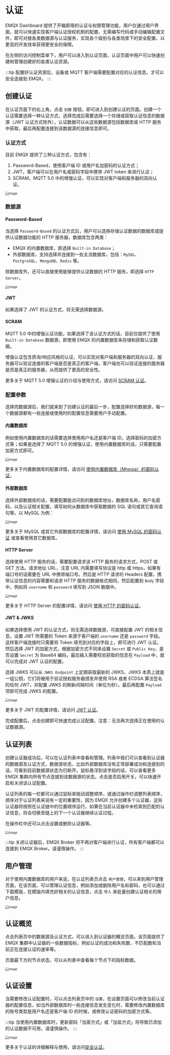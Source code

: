 # 认证

EMQX Dashboard 提供了开箱即用的认证与权限管理功能，用户仅通过用户界面，就可以快速实现客户端认证授权机制的配置，无需编写代码或手动编辑配置文件，即可对接各类数据源与认证服务，实现各个级别与各类场景下的安全配置，以更高的开发效率获得更安全的保障。

在左侧的访问控制菜单下，用户可以进入到认证页面，认证页面中用户可以快速创建和管理创建好的各类认证资源。

:::tip
配置好认证资源后，设备或 MQTT 客户端需要配置对应的认证信息，才可以安全连接到 EMQX。
:::

## 创建认证

在认证页面下的右上角，点击 `创建` 按钮，即可进入到创建认证的页面。创建一个认证需要选择一种认证方式，选择完成后需要选择一个存储或获取认证信息的数据源（JWT 认证方式除外），认证数据可以从这些数据源包括数据库或 HTTP 服务中获取，最后再配置连接到该数据源的连接信息即可。

### 认证方式

目前 EMQX 提供了三种认证方式，包含有：

1. Password-Based，使用客户端 ID 或用户名加密码的认证方式；
2. JWT，客户端可以在用户名或密码字段中携带 JWT token 来进行认证；
3. SCRAM，MQTT 5.0 中的增强认证，可以实现对客户端和服务器的双向认证。

<img src="./assets/create-authn.png" alt="image" style="zoom:67%;" />

### 数据源

#### Password-Based

当选择 `Password-Based` 的认证方式后，用户可以选择存储认证数据的数据库或提供认证数据功能的 HTTP 服务器，数据库包含两类：

- EMQX 的内置数据库，即选择 `Built-in Database`；
- 外部数据库，支持选择并连接到一些主流数据库，包括：`MySQL`、`PostgreSQL`、`MongoDB`、`Redis` 等。

除数据库外，还可以直接使用能够提供认证数据的 HTTP 服务，即选择 `HTTP Server`。

<img src="./assets/authn-data-source.png" alt="image" style="zoom:67%;" />

#### JWT

如果选择了 JWT 的认证方式，将无需选择数据源。

#### SCRAM

MQTT 5.0 中的增强认证功能，如果选择了该认证方式的话，目前仅提供了使用 `Built-in Database` 数据源，即使用 EMQX 的内置数据库来存储和获取认证数据。

增强认证包含质询/响应风格的认证，可以实现对客户端和服务器的双向认证，服务器可以验证连接的客户端是否是真正的客户端，客户端也可以验证连接的服务器是否是真正的服务器，从而提供了更高的安全性。

更多关于 MQTT 5.0 增强认证的介绍与使用方式，请访问 [SCRAM 认证](../access-control/authn/scram.md)。

### 配置参数

选择完数据源后，我们就来到了创建认证的最后一步，配置选择好的数据源，每一个数据源都有一些连接或使用时的配置信息需要用户手动配置。

#### 内置数据库

例如使用内置数据库的话需要选择使用用户名还是客户端 ID，选择密码的加密方式等；如果是选择了 MQTT 5.0 的增强认证，使用内置数据库的话，只需要配置加密方式即可。

<img src="./assets/authn-built-db-config.png" alt="image" style="zoom:67%;" />

更多关于内置数据库的配置详情，请访问 [使用内置数据库（Mnesia）的密码认证](../access-control/authn/mnesia.md)。

#### 外部数据库

选择外部数据库的话，需要配置能访问到的数据库地址，数据库名称，用户名密码，以及认证相关配置，填写如何从数据库中获取数据的 SQL 语句或其它查询语句等。以 MySQL 为例：

<img src="./assets/authn-mysql-config.png" alt="image" style="zoom:67%;" />

更多关于 MySQL 或其它外部数据库的配置详情，请访问 [使用 MySQL 的密码认证](../access-control/authn/mysql.md) 或查看使用其它数据库。

#### HTTP Server

选择使用 HTTP 服务的话，需要配置请求该 HTTP 服务的请求方式，POST 或 GET 方法。请求地址 URL，注意 URL 内需要填写协议是 http 或 https，如果有端口号的话需要在 URL 中携带端口号。然后是 HTTP 请求的 Headers 配置，携带认证信息的内容需要和请求 HTTP 服务的数据格式相同，然后配置到 `Body` 字段中，例如将 `username` 和 `password` 填写到 JSON 数据中。

<img src="./assets/authn-http-config.png" alt="image" style="zoom:67%;" />

更多关于 HTTP Server 的配置详情，请访问 [使用 HTTP 的密码认证](../access-control/authn/http.md)。

#### JWT & JWKS

如果选择使用 JWT 的认证方式，则无需选择数据源，可直接配置 JWT 的相关信息。设置 JWT 所需要的 Token 来源于客户端的 `username` 还是 `password` 字段。这样客户端连接时只需要将 Token 填充到对应的字段上，即可进行 JWT 认证。然后选择 JWT 的加密方式，根据加密方式不同来设置 `Secret` 或 `Public Key`，是否设置 `Secret` 为 Base64 编码，最后输入需要校验获取的信息在 `Payload` 中，就可以完成对 JWT 认证的配置。

选择 JWKS 可以从 `JWKS Endpoint` 上定期获取最新的 JWKS，JWKS 本质上就是一组公钥，它们将被用于验证授权服务器颁发并使用 RSA 或者 ECDSA 算法签名的任何 JWT，并配置 JWKS 的刷新间隔时间（单位为秒）。最后再配置 `Payload` 项即可完成 JWKS 的配置。

<img src="./assets/authn-jwt-config.png" alt="image" style="zoom:67%;" />

更多关于 JWT 的配置详情，请访问 [JWT 认证](../access-control/authn/jwt.md)。

完成配置后，点击创建即可快速完成认证配置。注意：无法再次选择正在使用的认证数据源。

## 认证列表

创建认证器成功后，可以在认证列表中查看和管理。列表中我们可以查看到认证器的数据源及认证方式，数据源状态，比如外部数据库没有正常部署成功和连接到的话，可看到目前数据源状态为已断开。鼠标悬浮到该字段的话，可以查看更多 EMQX 集群内所有节点连接到该数据源的状态。点击是否启用开关，可以快速开启和关闭该认证配置。

认证列表的每一栏都可以通过鼠标来拖动调整顺序，或通过操作栏调整列表顺序，顺序对于认证列表来说有一定的重要性，因为 EMQX 允许创建多个认证器，这些认证器将按照在认证链中的位置顺序运行，如果在当前认证器中未检索到匹配的认证信息，将会切换至链上的下一个认证器继续认证过程。

在操作栏中还可以点击设置或删除认证器等。

<img src="./assets/authn-list.png" alt="image" style="zoom:67%;" />

:::tip
关闭认证器后，EMQX Broker 将不再对客户端进行认证，所有客户端都可以连接到 EMQX Broker。请谨慎操作。
:::

## 用户管理

对于使用内置数据库的用户来说，在认证列表页点击 `用户管理`，可以来到用户管理页面，在该页面，可以管理认证信息，例如添加或删除用户名和密码，也可以通过下载模版，在模版内填充好相关的认证信息，点击 `导入` 来批量创建认证相关的用户信息。

<img src="./assets/authn-users.png" alt="image" style="zoom:67%;" />

## 认证概览

点击列表页中的数据源及认证方式，可以进入到认证器的概览页面。该页面提供了 EMQX 集群中认证器的一些数据指标，例如认证的成功和失败数，不匹配数和当前正在连接认证的速率等。

页面最下方的节点状态，可以从列表中查看每个节点下的指标数据。

<img src="./assets/authn-overview.png" alt="image" style="zoom:67%;" />

## 认证设置

当需要修改认证配置时，可以点击列表页中的 `设置`，在设置页面可以修改当前认证器的配置信息，如当外部数据库的一些连接信息发生变化时，需要修改内置数据库的账号类型是用户名还是客户端 ID 的时候，或修改认证密码的加密方式等。

:::tip
当使用内置数据库时，更新密码「加密方式」或「加盐方式」将导致已添加的认证数据不可用，请谨慎操作。
:::

<img src="./assets/authn-settings.png" alt="image" style="zoom:67%;" />

更多关于认证的详细解释与使用，请访问[安全认证](../access-control/authn/authn.md)。

